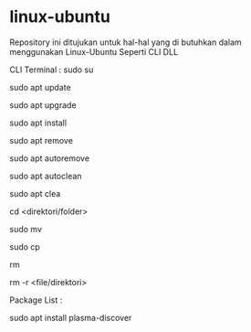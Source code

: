 # linux-ubuntu
Repository ini ditujukan untuk hal-hal yang di butuhkan dalam menggunakan Linux-Ubuntu Seperti CLI DLL

CLI Terminal :
sudo su

sudo apt update

sudo apt upgrade

sudo apt install <package>

sudo apt remove <package>

sudo apt autoremove

sudo apt autoclean

sudo apt clea

cd <direktori/folder>

sudo mv <file> <direktori destination>

sudo cp <file> <direktori destination>

rm <file>

rm -r <file/direktori>

Package List :
  
sudo apt install plasma-discover
